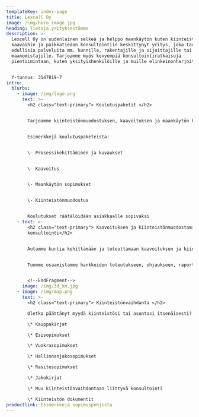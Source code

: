 ```yaml
---
templateKey: index-page
title: Lexcell Oy
image: /img/hero_image.jpg
heading: Tietoja yrityksestämme
description: >-
  Lexcell Oy on uudenlainen selkeä ja helppo maankäytön kuten kiinteistöihin,
  kaavoihin ja paikkatiedon konsultointiin keskittynyt yritys, joka tarjoaa
  edullisia palveluita mm. kunnille, rakentajille ja sijoittajille tai
  maanomistajille. Tarjoamme myös kevyempiä konsultointiratkaisuja
  pientoimintaan, kuten yksityishenkilöille ja muille elinkeinonharjoittajille.


  Y-tunnus: 3147819-7
intro:
  blurbs:
    - image: /img/logo.png
      text: >-
        <h2 class="text-primary"> Koulutuspaketit </h2>


        Tarjoamme kiinteistönmuodostuksen, kaavoituksen ja maankäytön koulutuskokonaisuuksia. 


        Esimerkkejä koulutuspaketeista:


        \-﻿ Prosessikehittäminen ja kuvaukset


        \-﻿ Kaavoitus


        \-﻿ Maankäytön sopimukset


        \-﻿ Kiinteistönmuodostus


        Koulutukset räätälöidään asiakkaalle sopivaksi
    - text: >-
        <h2 class="text-primary"> Kaavoituksen ja kiinteistönmuodostamisen
        konsultointi</h2>


        Autamme kuntia kehittämään ja toteuttamaan kaavoituksen ja kiinteistönmuodostamisen palveluitaan.


        Tuomme osaamistamme hankkeiden toteutukseen, ohjaukseen, raportointiin tai koulutukseen.


        <!--EndFragment-->
      image: /img/3d_km.jpg
    - image: /img/map.png
      text: >-
        <h2 class="text-primary"> Kiinteistönvaihdanta </h2>

        Oletko päättänyt myydä kiinteistösi tai asuntosi itsenäisesti? Meidän kautta saat ammattilaiset laatimat luovutuskirjat sekä muut kiinteistöihin liittyvät sopimusasiakirjat edullisesti. Avustamme prosessin läpiviemisessä myös haastavammissa tapauksissa.

        \* Kauppakirjat

        \* Esisopimukset

        \* Vuokrasopimukset

        \* Hallinnanjakosopimukset

        \* Rasitesopimukset

        \* Jakokirjat

        \* Muu kiinteistönvaihdantaan liittyvä konsultointi

        \* Kiinteistön dokumentit
productlink: Esimerkkejä sopimuspohjista
---
```

